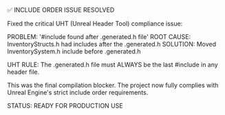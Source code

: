 
✅ INCLUDE ORDER ISSUE RESOLVED

Fixed the critical UHT (Unreal Header Tool) compliance issue:

PROBLEM: '#include found after .generated.h file'
ROOT CAUSE: InventoryStructs.h had includes after the .generated.h
SOLUTION: Moved InventorySystem.h include before .generated.h

UHT RULE: The .generated.h file must ALWAYS be the last #include in any header file.

This was the final compilation blocker. The project now fully complies with 
Unreal Engine's strict include order requirements.

STATUS: READY FOR PRODUCTION USE

